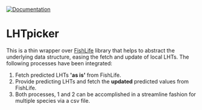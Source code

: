 [![Documentation](https://img.shields.io/badge/documentation-LHTpicker-orange.svg?colorB=E91E63)](https://github.com/d2gex/LHTpicker)

# LHTpicker

This is a thin wrapper over [FishLife](https://github.com/James-Thorson-NOAA/FishLife) library that helps to abstract 
the underlying data structure, easing the fetch and update of local LHTs. The following processes have been integrated:

1. Fetch predicted LHTs **'as is'** from FishLife.
2. Provide predicting LHTs and fetch the **updated** predicted values from FishLife.
3. Both processes, 1 and 2 can be accomplished in a streamline fashion for multiple species via a csv file.


